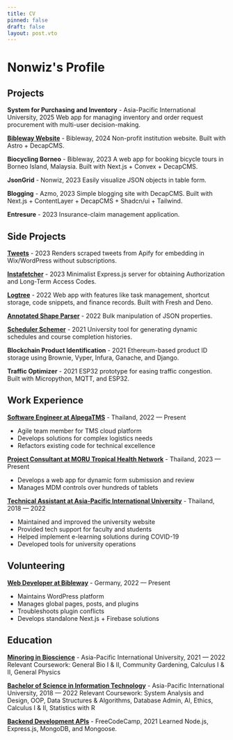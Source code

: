 ```yaml
---
title: CV
pinned: false
draft: false
layout: post.vto
---
```

# Nonwiz's Profile



## Projects

**System for Purchasing and Inventory** - Asia-Pacific International University, 2025
Web app for managing inventory and order request procurement with multi-user decision-making.

**[Bibleway Website](https://www.bibleway.de/en)** - Bibleway, 2024
Non-profit institution website. Built with Astro + DecapCMS.

**Biocycling Borneo** - Bibleway, 2023
A web app for booking bicycle tours in Borneo Island, Malaysia. Built with Next.js + Convex + DecapCMS.

**JsonGrid** - Nonwiz, 2023
Easily visualize JSON objects in table form.

**Blogging** - Azmo, 2023
Simple blogging site with DecapCMS. Built with Next.js + ContentLayer + DecapCMS + Shadcn/ui + Tailwind.

**Entresure** - 2023
Insurance-claim management application.
## Side Projects

**[Tweets](http://tweets.nonwiz.dev/)** - 2023
Renders scraped tweets from Apify for embedding in Wix/WordPress without subscriptions.

**[Instafetcher](https://github.com/nonwiz/instafetcher)** - 2023
Minimalist Express.js server for obtaining Authorization and Long-Term Access Codes.

**[Logtree](https://github.com/nonwiz/logtree)** - 2022
Web app with features like task management, shortcut storage, code snippets, and finance records. Built with Fresh and Deno.

**[Annotated Shape Parser](https://alp.nonwiz.dev/)** - 2022
Bulk manipulation of JSON properties.

**[Scheduler Schemer](https://github.com/nonwiz/scheduleschemer)** - 2021
University tool for generating dynamic schedules and course completion histories.

**Blockchain Product Identification** - 2021
Ethereum-based product ID storage using Brownie, Vyper, Infura, Ganache, and Django.

**Traffic Optimizer** - 2021
ESP32 prototype for easing traffic congestion. Built with Micropython, MQTT, and ESP32.

## Work Experience

**[Software Engineer at AlpegaTMS](https://www.alpegagroup.com/en/)** - Thailand, 2022 — Present

- Agile team member for TMS cloud platform
- Develops solutions for complex logistics needs
- Refactors existing code for technical excellence

**[Project Consultant at MORU Tropical Health Network](https://www.tropmedres.ac)** - Thailand, 2023 — Present

- Develops a web app for dynamic form submission and review
- Manages MDM controls over hundreds of tablets

**[Technical Assistant at Asia-Pacific International University](http://www.apiu.edu)** - Thailand, 2018 — 2022

- Maintained and improved the university website
- Provided tech support for faculty and students
- Helped implement e-learning solutions during COVID-19
- Developed tools for university operations

## Volunteering

**[Web Developer at Bibleway](https://bibleway.de/)** - Germany, 2022 — Present

- Maintains WordPress platform
- Manages global pages, posts, and plugins
- Troubleshoots plugin conflicts
- Develops standalone Next.js + Firebase solutions

## Education

**[Minoring in Bioscience](https://apiu.edu)** - Asia-Pacific International University, 2021 — 2022
Relevant Coursework: General Bio I & II, Community Gardening, Calculus I & II, General Physics

**[Bachelor of Science in Information Technology](https://apiu.edu)** - Asia-Pacific International University, 2018 — 2022
Relevant Coursework: System Analysis and Design, OOP, Data Structures & Algorithms, Database Admin, AI, Ethics, Calculus I & II, Statistics with R

**[Backend Development APIs](https://www.freecodecamp.org/certification/nonwiz/back-end-development-and-apis)** - FreeCodeCamp, 2021
Learned Node.js, Express.js, MongoDB, and Mongoose.